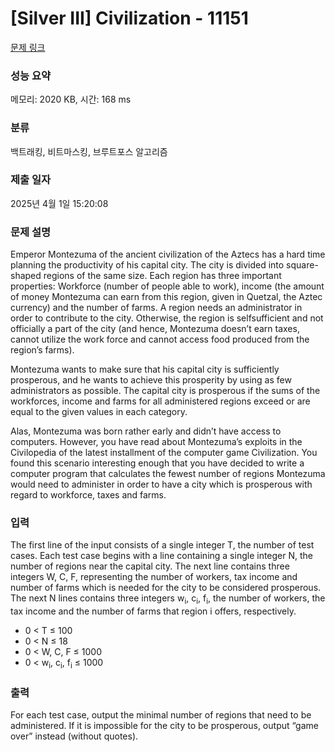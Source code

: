 # [Silver III] Civilization - 11151 

[문제 링크](https://www.acmicpc.net/problem/11151) 

### 성능 요약

메모리: 2020 KB, 시간: 168 ms

### 분류

백트래킹, 비트마스킹, 브루트포스 알고리즘

### 제출 일자

2025년 4월 1일 15:20:08

### 문제 설명

<p>Emperor Montezuma of the ancient civilization of the Aztecs has a hard time planning the productivity of his capital city. The city is divided into square-shaped regions of the same size. Each region has three important properties: Workforce (number of people able to work), income (the amount of money Montezuma can earn from this region, given in Quetzal, the Aztec currency) and the number of farms. A region needs an administrator in order to contribute to the city. Otherwise, the region is selfsufficient and not officially a part of the city (and hence, Montezuma doesn’t earn taxes, cannot utilize the work force and cannot access food produced from the region’s farms).</p>

<p>Montezuma wants to make sure that his capital city is sufficiently prosperous, and he wants to achieve this prosperity by using as few administrators as possible. The capital city is prosperous if the sums of the workforces, income and farms for all administered regions exceed or are equal to the given values in each category.</p>

<p>Alas, Montezuma was born rather early and didn’t have access to computers. However, you have read about Montezuma’s exploits in the Civilopedia of the latest installment of the computer game Civilization. You found this scenario interesting enough that you have decided to write a computer program that calculates the fewest number of regions Montezuma would need to administer in order to have a city which is prosperous with regard to workforce, taxes and farms.</p>

### 입력 

 <p>The first line of the input consists of a single integer T, the number of test cases. Each test case begins with a line containing a single integer N, the number of regions near the capital city. The next line contains three integers W, C, F, representing the number of workers, tax income and number of farms which is needed for the city to be considered prosperous. The next N lines contains three integers w<sub>i</sub>, c<sub>i</sub>, f<sub>i</sub>, the number of workers, the tax income and the number of farms that region i offers, respectively.</p>

<ul>
	<li>0 < T ≤ 100</li>
	<li>0 < N ≤ 18</li>
	<li>0 < W, C, F ≤ 1000</li>
	<li>0 < w<sub>i</sub>, c<sub>i</sub>, f<sub>i</sub> ≤ 1000</li>
</ul>

### 출력 

 <p>For each test case, output the minimal number of regions that need to be administered. If it is impossible for the city to be prosperous, output “game over” instead (without quotes).</p>

